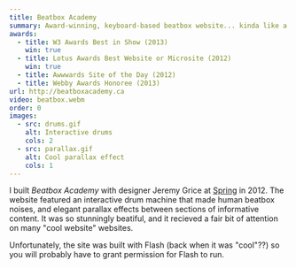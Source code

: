 ```yaml
---
title: Beatbox Academy
summary: Award-winning, keyboard-based beatbox website... kinda like a drum machine
awards:
  - title: W3 Awards Best in Show (2013)
    win: true
  - title: Lotus Awards Best Website or Microsite (2012)
    win: true
  - title: Awwwards Site of the Day (2012)
  - title: Webby Awards Honoree (2013)
url: http://beatboxacademy.ca
video: beatbox.webm
order: 0
images:
  - src: drums.gif
    alt: Interactive drums
    cols: 2
  - src: parallax.gif
    alt: Cool parallax effect
    cols: 1
---
```


I built _Beatbox Academy_ with designer Jeremy Grice at [Spring](https://springadvertising.com) in 2012. The website featured an interactive drum machine that made human beatbox noises, and elegant parallax effects between sections of informative content. It was so stunningly beatiful, and it recieved a fair bit of attention on many "cool website" websites.

Unfortunately, the site was built with Flash (back when it was "cool"??) so you will probably have to grant permission for Flash to run.

